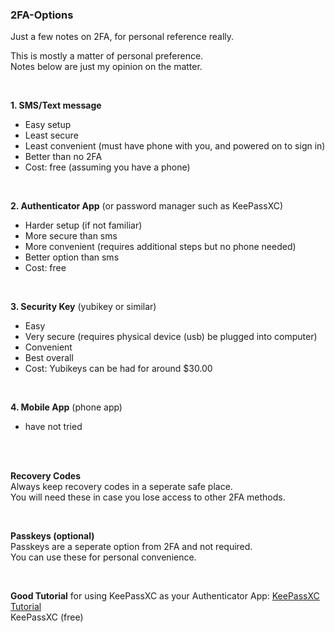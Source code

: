 ### 2FA-Options  
Just a few notes on 2FA, for personal reference really.  

This is mostly a matter of personal preference.  
Notes below are just my opinion on the matter.

<br>

**1. SMS/Text message**  
   - Easy setup
   - Least secure
   - Least convenient (must have phone with you, and powered on to sign in)
   - Better than no 2FA
   - Cost: free (assuming you have a phone)
     
<br>  

**2. Authenticator App** (or password manager such as KeePassXC)  
   - Harder setup (if not familiar)  
   - More secure than sms
   - More convenient (requires additional steps but no phone needed)
   - Better option than sms
   - Cost: free  

  <br>  

**3. Security Key** (yubikey or similar)  
   - Easy  
   - Very secure (requires physical device (usb) be plugged into computer)
   - Convenient    
   - Best overall
   - Cost: Yubikeys can be had for around $30.00  

  <br>  
  

**4. Mobile App** (phone app)  
   - have not tried

  <br><br>

**Recovery Codes**  
    Always keep recovery codes in a seperate safe place.  
    You will need these in case you lose access to other 2FA methods.

<br>  

**Passkeys (optional)**  
    Passkeys are a seperate option from 2FA and not required.    
    You can use these for personal convenience.  

<br>

**Good Tutorial** for using KeePassXC as your Authenticator App: [KeePassXC Tutorial](https://www.linux.org/threads/in-depth-tutorial-how-to-set-up-2fa-totp-with-keepassxc-aegis-and-authy.36577/)  
KeePassXC (free)  


    
